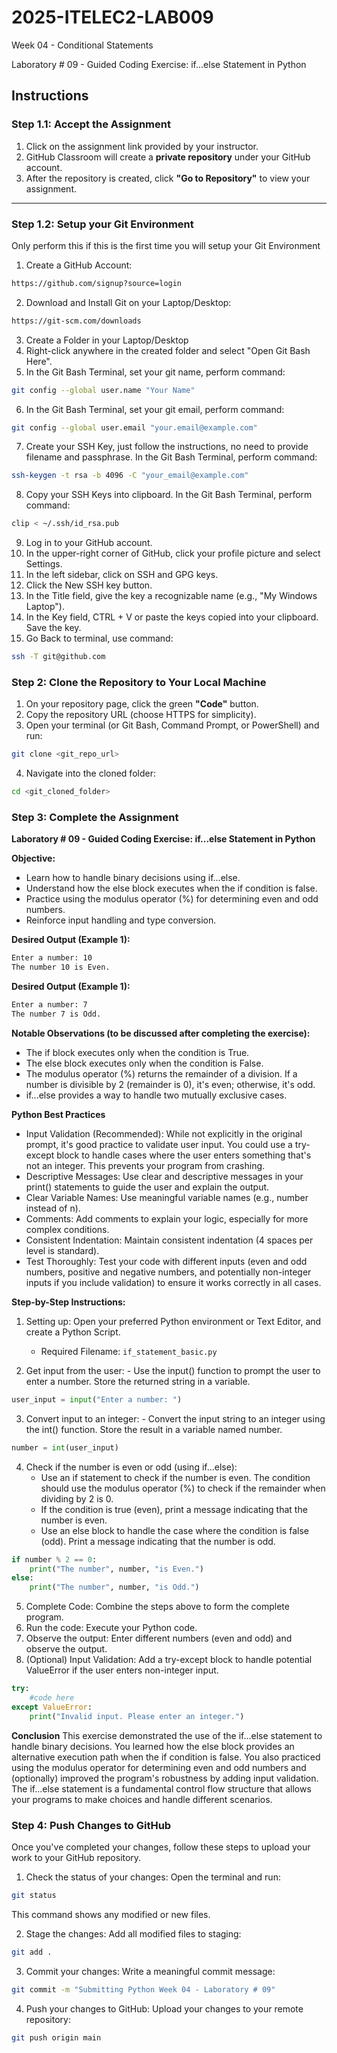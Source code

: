 # 2025-ITELEC2-LAB009
Week 04 - Conditional Statements

Laboratory # 09 - Guided Coding Exercise: if...else Statement in Python

## **Instructions**

### **Step 1.1: Accept the Assignment**

   1. Click on the assignment link provided by your instructor.
   2. GitHub Classroom will create a **private repository** under your GitHub account.
   3. After the repository is created, click **"Go to Repository"** to view your assignment.

---

### **Step 1.2: Setup your Git Environment**
Only perform this if this is the first time you will setup your Git Environment

   1. Create a GitHub Account:
   ```bash
   https://github.com/signup?source=login
   ```
      
   2. Download and Install Git on your Laptop/Desktop:
   ```bash
   https://git-scm.com/downloads
   ```
   
   3. Create a Folder in your Laptop/Desktop
   4. Right-click anywhere in the created folder and select "Open Git Bash Here".
   5. In the Git Bash Terminal, set your git name, perform command:
   ```bash
   git config --global user.name "Your Name"
   ```
   
   6. In the Git Bash Terminal, set your git email, perform command:
   ```bash
   git config --global user.email "your.email@example.com"
   ```
   
   7. Create your SSH Key, just follow the instructions, no need to provide filename and passphrase. In the Git Bash Terminal, perform command:
   ```bash
   ssh-keygen -t rsa -b 4096 -C "your_email@example.com"
   ```
   
   8. Copy your SSH Keys into clipboard. In the Git Bash Terminal, perform command:
   ```bash
   clip < ~/.ssh/id_rsa.pub
   ```
   
   9. Log in to your GitHub account.
   10. In the upper-right corner of GitHub, click your profile picture and select Settings.
   11. In the left sidebar, click on SSH and GPG keys.
   12. Click the New SSH key button.
   13. In the Title field, give the key a recognizable name (e.g., "My Windows Laptop").
   14. In the Key field, CTRL + V or paste the keys copied into your clipboard. Save the key.
   15. Go Back to terminal, use command:
   ```bash
   ssh -T git@github.com
   ```

### **Step 2: Clone the Repository to Your Local Machine**

   1. On your repository page, click the green **"Code"** button.
   2. Copy the repository URL (choose HTTPS for simplicity).
   3. Open your terminal (or Git Bash, Command Prompt, or PowerShell) and run:
   
   ```bash
   git clone <git_repo_url>
   ```
   
   4. Navigate into the cloned folder:
   
   ```bash
   cd <git_cloned_folder>
   ```

### **Step 3: Complete the Assignment**

**Laboratory # 09 - Guided Coding Exercise: if...else Statement in Python**

   **Objective:**
   - Learn how to handle binary decisions using if...else.
   - Understand how the else block executes when the if condition is false.
   - Practice using the modulus operator (%) for determining even and odd numbers.
   - Reinforce input handling and type conversion.

   **Desired Output (Example 1):**
   ```bash
   Enter a number: 10
   The number 10 is Even.
   
   ```

   **Desired Output (Example 1):**
   ```bash
   Enter a number: 7
   The number 7 is Odd.
   
   ```
      
   **Notable Observations (to be discussed after completing the exercise):**
   - The if block executes only when the condition is True.
   - The else block executes only when the condition is False.
   - The modulus operator (%) returns the remainder of a division. If a number is divisible by 2 (remainder is 0), it's even; otherwise, it's odd.
   - if...else provides a way to handle two mutually exclusive cases.

   **Python Best Practices**
   - Input Validation (Recommended): While not explicitly in the original prompt, it's good practice to validate user input. You could use a try-except block to handle cases where the user enters something that's not an integer. This prevents your program from crashing.
   - Descriptive Messages: Use clear and descriptive messages in your print() statements to guide the user and explain the output.
   - Clear Variable Names: Use meaningful variable names (e.g., number instead of n).
   - Comments: Add comments to explain your logic, especially for more complex conditions.
   - Consistent Indentation: Maintain consistent indentation (4 spaces per level is standard).
   - Test Thoroughly: Test your code with different inputs (even and odd numbers, positive and negative numbers, and potentially non-integer inputs if you include validation) to ensure it works correctly in all cases.

   **Step-by-Step Instructions:**

   1. Setting up: Open your preferred Python environment or Text Editor, and create a Python Script.
      - Required Filename: `if_statement_basic.py`
      
   2.  Get input from the user:
      - Use the input() function to prompt the user to enter a number. Store the returned string in a variable.
```python
user_input = input("Enter a number: ")
```
      
   3.  Convert input to an integer:
      - Convert the input string to an integer using the int() function. Store the result in a variable named number.
```python
number = int(user_input)
```

   4. Check if the number is even or odd (using if...else):
      - Use an if statement to check if the number is even. The condition should use the modulus operator (%) to check if the remainder when dividing by 2 is 0.
      - If the condition is true (even), print a message indicating that the number is even.
      - Use an else block to handle the case where the condition is false (odd). Print a message indicating that the number is odd.
```python
if number % 2 == 0:
    print("The number", number, "is Even.")
else:
    print("The number", number, "is Odd.")
```

   5. Complete Code: Combine the steps above to form the complete program.
   6. Run the code: Execute your Python code.
   7. Observe the output: Enter different numbers (even and odd) and observe the output.
   8. (Optional) Input Validation:  Add a try-except block to handle potential ValueError if the user enters non-integer input.
```python
try:
    #code here
except ValueError:
    print("Invalid input. Please enter an integer.")
```

   **Conclusion**
   This exercise demonstrated the use of the if...else statement to handle binary decisions. You learned how the else block provides an alternative execution path when the if condition is false. You also practiced using the modulus operator for determining even and odd numbers and (optionally) improved the program's robustness by adding input validation. The if...else statement is a fundamental control flow structure that allows your programs to make choices and handle different scenarios.

### **Step 4: Push Changes to GitHub**
Once you've completed your changes, follow these steps to upload your work to your GitHub repository.

1. Check the status of your changes:
   Open the terminal and run:
   
```bash
git status
```
   This command shows any modified or new files.
   
2. Stage the changes:
   Add all modified files to staging:
   
```bash
git add .
```
   
3. Commit your changes:
   Write a meaningful commit message:
   
```bash
git commit -m "Submitting Python Week 04 - Laboratory # 09"
```
   
4. Push your changes to GitHub:
   Upload your changes to your remote repository:
   
```bash
git push origin main
```
